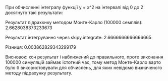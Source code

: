 При обчисленні інтегралу функції y = x^2 на інтервалі від 0 до 2 досягнуто такі результати:

Результат підрахкнку методом Монте-Карло (100000 семплів): 2.6628038373233673

Результат інтегрування через skipy.integrate:  2.6666666666666665

Різниця:  0.003862829343299179

Висновок: хоч результат і наближений до правильного, проте виконання 100000 симуляцій займає істотний час, тому метод Монте-Карло варто було б використовувати для обчислень, для яких невідомо визначеного методу підрахунку результату.
